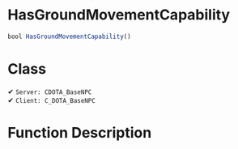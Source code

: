 # HasGroundMovementCapability
```js	
bool HasGroundMovementCapability()
```
# Class
✔ `Server: CDOTA_BaseNPC`  
✔ `Client: C_DOTA_BaseNPC`  

# Function Description

